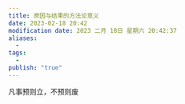 ```yaml
---
title: 原因与结果的方法论意义
date: 2023-02-18 20:42
modification date: 2023 二月 18日 星期六 20:42:37
aliases:
  - 
tags:
  - 
publish: "true"
---
```


凡事预则立，不预则废